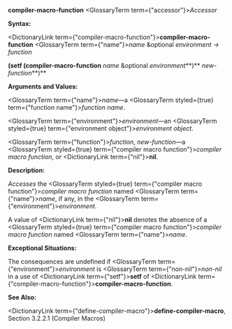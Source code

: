 **compiler-macro-function** <GlossaryTerm  term={"accessor"}><i>Accessor</i></GlossaryTerm> 



**Syntax:** 



<DictionaryLink  term={"compiler-macro-function"}><b>compiler-macro-function</b></DictionaryLink> <GlossaryTerm  term={"name"}><i>name</i></GlossaryTerm> &amp;optional *environment → function* 



<!-- **(setf (compiler-macro-function** <GlossaryTerm  term={"name"}><i>name</i></GlossaryTerm> &amp;optional *environment<ClLinks  term={"t"}><b>*)</b></ClLinks> *new-function***)**  -->
**(setf (compiler-macro-function** *name* &amp;optional *environment***)** *new-function***)** 



**Arguments and Values:** 



<GlossaryTerm  term={"name"}><i>name</i></GlossaryTerm>—a <GlossaryTerm styled={true} term={"function name"}><i>function name</i></GlossaryTerm>. 



<GlossaryTerm  term={"environment"}><i>environment</i></GlossaryTerm>—an <GlossaryTerm styled={true} term={"environment object"}><i>environment object</i></GlossaryTerm>. 



<GlossaryTerm  term={"function"}><i>function</i></GlossaryTerm>, *new-function*—a <GlossaryTerm styled={true} term={"compiler macro function"}><i>compiler macro function</i></GlossaryTerm>, or <DictionaryLink  term={"nil"}><b>nil</b></DictionaryLink>. 



**Description:** 



*Accesses* the <GlossaryTerm styled={true} term={"compiler macro function"}><i>compiler macro function</i></GlossaryTerm> named <GlossaryTerm  term={"name"}><i>name</i></GlossaryTerm>, if any, in the <GlossaryTerm  term={"environment"}><i>environment</i></GlossaryTerm>.  







A value of <DictionaryLink  term={"nil"}><b>nil</b></DictionaryLink> denotes the absence of a <GlossaryTerm styled={true} term={"compiler macro function"}><i>compiler macro function</i></GlossaryTerm> named <GlossaryTerm  term={"name"}><i>name</i></GlossaryTerm>. 



**Exceptional Situations:** 



The consequences are undefined if <GlossaryTerm  term={"environment"}><i>environment</i></GlossaryTerm> is <GlossaryTerm  term={"non-nil"}><i>non-nil</i></GlossaryTerm> in a use of <DictionaryLink  term={"setf"}><b>setf</b></DictionaryLink> of <DictionaryLink  term={"compiler-macro-function"}><b>compiler-macro-function</b></DictionaryLink>. 



**See Also:** 



<DictionaryLink  term={"define-compiler-macro"}><b>define-compiler-macro</b></DictionaryLink>, Section 3.2.2.1 (Compiler Macros) 



